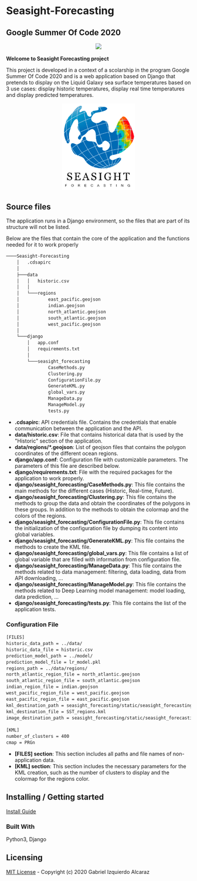 # Seasight-Forecasting

## __Google Summer Of Code 2020__
<p align="center"> 
    <img width="600" src="https://jderobot.github.io/assets/images/activities/gsoc-2020.jpg">
</p>

__Welcome to Seasight Forecasting project__

This project is developed in a context of a scolarship in the program Google Summer Of Code 2020 and is a web application based on Django that pretends to display on the Liquid Galaxy sea surface temperatures based on 3 use cases: display historic temperatures, display real time temperatures and display predicted temperatures.

<p align="center"> 
 <img width="200" src="logo.png">
</p>

## Source files

The application runs in a Django environment, so the files that are part of its structure will not be listed.

Below are the files that contain the core of the application and the functions needed for it to work properly

```bash
────Seasight-Forecasting
    │   .cdsapirc
    │
    ├───data
    │   │   historic.csv
    │   │
    │   └───regions
    │           east_pacific.geojson
    │           indian.geojson
    │           north_atlantic.geojson
    │           south_atlantic.geojson
    │           west_pacific.geojson
    │
    └───django
        │   app.conf
        │   requirements.txt
        │
        └───seasight_forecasting
                CaseMethods.py
                Clustering.py
                ConfigurationFile.py
                GenerateKML.py
                global_vars.py
                ManageData.py
                ManageModel.py
                tests.py
```
- **.cdsapirc**: API credentials file. Contains the credentials that enable communication between the application and the API.
- **data/historic.csv**: File that contains historical data that is used by the "Historic" section of the application.
- **data/regions/*.geojson**: List of geojson files that contains the polygon coordinates of the different ocean regions.
- **django/app.conf**: Configuration file with customizable parameters. The parameters of this file are described below.
- **django/requirements.txt**: File with the required packages for the application to work properly. 
- **django/seasight_forecasting/CaseMethods.py**: This file contains the main methods for the different cases (Historic, Real-time, Future).
- **django/seasight_forecasting/Clustering.py**: This file contains the methods to group the data and obtain the coordinates of the polygons in these groups. In addition to the methods to obtain the colormap and the colors of the regions.
- **django/seasight_forecasting/ConfigurationFile.py**: This file contains the initialization of the configuration file by dumping its content into global variables.
- **django/seasight_forecasting/GenerateKML.py**: This file contains the methods to create the KML file.
- **django/seasight_forecasting/global_vars.py**: This file contains a list of global variable that are filled with information from configuration file.
- **django/seasight_forecasting/ManageData.py**: This file contains the methods related to data management: filtering, data loading, data from API downloading, ...
- **django/seasight_forecasting/ManageModel.py**: This file contains the methods related to Deep Learning model management: model loading, data prediction, ...
- **django/seasight_forecasting/tests.py**: This file contains the list of the application tests.

### Configuration File
```bash
[FILES]
historic_data_path = ../data/
historic_data_file = historic.csv
prediction_model_path = ../model/
prediction_model_file = lr_model.pkl
regions_path = ../data/regions/
north_atlantic_region_file = north_atlantic.geojson
south_atlantic_region_file = south_atlantic.geojson
indian_region_file = indian.geojson
west_pacific_region_file = west_pacific.geojson
east_pacific_region_file = east_pacific.geojson
kml_destination_path = seasight_forecasting/static/seasight_forecasting/kml/
kml_destination_file = SST_regions.kml
image_destination_path = seasight_forecasting/static/seasight_forecasting/img/

[KML]
number_of_clusters = 400
cmap = PRGn
```

- **[FILES] section**: This section includes all paths and file names of non-application data.
- **[KML] section**: This section includes the necessary parameters for the KML creation, such as the number of clusters to display and the colormap for the regions color.

## Installing / Getting started
[Install Guide](../master/docs/INSTALL.md)

### Built With
Python3, Django

## Licensing
[MIT License](../master/LICENSE) - Copyright (c) 2020 Gabriel Izquierdo Alcaraz